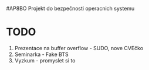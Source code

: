 #AP8BO
Projekt do bezpečnosti operacnich systemu

# TODO

1. Prezentace na buffer overflow - SUDO, nove CVEčko
2. Seminarka - Fake BTS 
3. Vyzkum - promyslet si to

